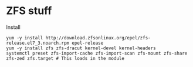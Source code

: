 ZFS stuff
======================================

Install
```
yum -y install http://download.zfsonlinux.org/epel/zfs-release.el7_3.noarch.rpm epel-release
yum -y install zfs zfs-dracut kernel-devel kernel-headers
systemctl preset zfs-import-cache zfs-import-scan zfs-mount zfs-share zfs-zed zfs.target # This loads in the module
```
